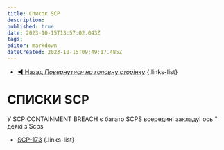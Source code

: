 ```yaml
---
title: Список SCP
description: 
published: true
date: 2023-10-15T13:57:02.043Z
tags: 
editor: markdown
dateCreated: 2023-10-15T09:49:17.485Z
---
```


- [:arrow_backward: Назад *Повернутися на головну сторінку*](/ua/home)
{.links-list}
# СПИСКИ SCP
У SCP CONTAINMENT BREACH є багато SCPS всередині закладу! ось " деякі з Scps
- [SCP-173](e/en/game/scps)
{.links-list}

